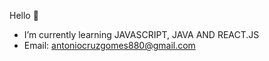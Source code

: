 Hello 👋

 - I’m currently learning JAVASCRIPT, JAVA AND REACT.JS
 - Email: antoniocruzgomes880@gmail.com
